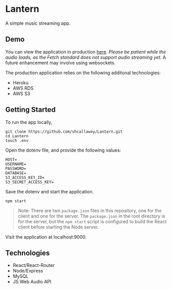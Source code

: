 # Lantern

A simple music streaming app.

## Demo

You can view the application in production [here](https://calm-tundra-94870.herokuapp.com/). *Please be patient while the audio loads, as the Fetch standard does not support audio streaming yet.* A future enhancement may involve using websockets. 

The production application relies on the following additonal technologies:

* Heroku
* AWS RDS
* AWS S3

## Getting Started

To run the app locally, 

```
git clone https://github.com/shcallaway/Lantern.git
cd Lantern
touch .env
```

Open the dotenv file, and provide the following values:

```
HOST=
USERNAME=
PASSWORD=
DATABASE=
S3_ACCESS_KEY_ID=
S3_SECRET_ACCESS_KEY=
```

Save the dotenv and start the application.

```
npm start
```

> Note: There are two `package.json` files in this repository, one for the client and one for the server. The `package.json` in the root directory is for the server, but the `npm start` script is configured to build the React client before starting the Node server. 

Visit the application at localhost:9000.

## Technologies

* React/React-Router
* Node/Express
* MySQL
* JS Web Audio API